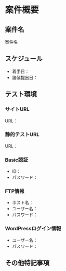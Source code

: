# 案件概要

## 案件名

案件名

## スケジュール

- 着手日：
- 諸侯提出日：

## テスト環境

### サイトURL

URL：

### 静的テストURL

URL：

### Basic認証

- ID：
- パスワード：

### FTP情報

- ホスト名：
- ユーザー名：
- パスワード：

### WordPressログイン情報

- ユーザー名：
- パスワード：

## その他特記事項
